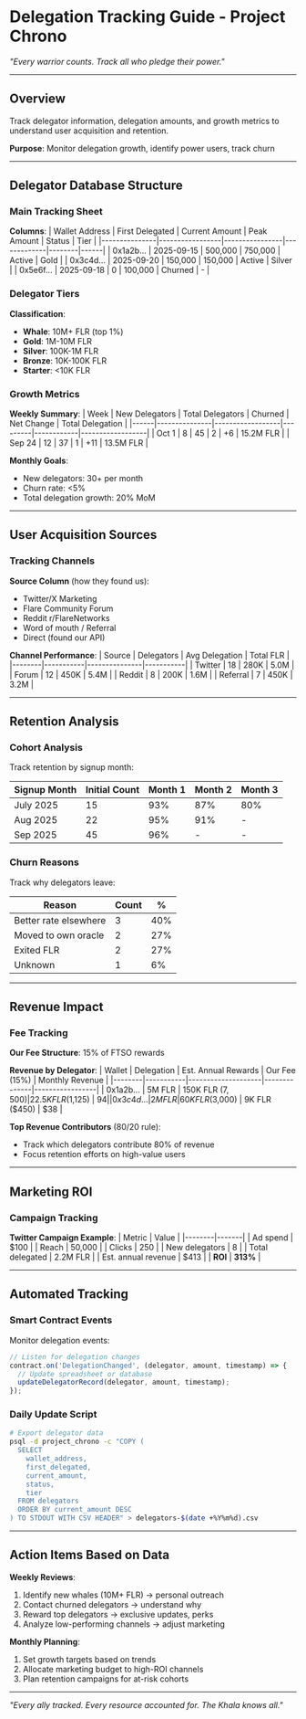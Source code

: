 # Delegation Tracking Guide - Project Chrono

*"Every warrior counts. Track all who pledge their power."*

---

## Overview

Track delegator information, delegation amounts, and growth metrics to understand user acquisition and retention.

**Purpose**: Monitor delegation growth, identify power users, track churn

---

## Delegator Database Structure

### Main Tracking Sheet

**Columns**:
| Wallet Address | First Delegated | Current Amount | Peak Amount | Status | Tier |
|---------------|-----------------|----------------|-------------|--------|------|
| 0x1a2b... | 2025-09-15 | 500,000 | 750,000 | Active | Gold |
| 0x3c4d... | 2025-09-20 | 150,000 | 150,000 | Active | Silver |
| 0x5e6f... | 2025-09-18 | 0 | 100,000 | Churned | - |

### Delegator Tiers

**Classification**:
- **Whale**: 10M+ FLR (top 1%)
- **Gold**: 1M-10M FLR
- **Silver**: 100K-1M FLR
- **Bronze**: 10K-100K FLR
- **Starter**: <10K FLR

### Growth Metrics

**Weekly Summary**:
| Week | New Delegators | Total Delegators | Churned | Net Change | Total Delegation |
|------|---------------|------------------|---------|------------|------------------|
| Oct 1 | 8 | 45 | 2 | +6 | 15.2M FLR |
| Sep 24 | 12 | 37 | 1 | +11 | 13.5M FLR |

**Monthly Goals**:
- New delegators: 30+ per month
- Churn rate: <5%
- Total delegation growth: 20% MoM

---

## User Acquisition Sources

### Tracking Channels

**Source Column** (how they found us):
- Twitter/X Marketing
- Flare Community Forum
- Reddit r/FlareNetworks
- Word of mouth / Referral
- Direct (found our API)

**Channel Performance**:
| Source | Delegators | Avg Delegation | Total FLR |
|--------|-----------|---------------|-----------|
| Twitter | 18 | 280K | 5.0M |
| Forum | 12 | 450K | 5.4M |
| Reddit | 8 | 200K | 1.6M |
| Referral | 7 | 450K | 3.2M |

---

## Retention Analysis

### Cohort Analysis

Track retention by signup month:

| Signup Month | Initial Count | Month 1 | Month 2 | Month 3 |
|-------------|--------------|---------|---------|---------|
| July 2025 | 15 | 93% | 87% | 80% |
| Aug 2025 | 22 | 95% | 91% | - |
| Sep 2025 | 45 | 96% | - | - |

### Churn Reasons

Track why delegators leave:

| Reason | Count | % |
|--------|-------|---|
| Better rate elsewhere | 3 | 40% |
| Moved to own oracle | 2 | 27% |
| Exited FLR | 2 | 27% |
| Unknown | 1 | 6% |

---

## Revenue Impact

### Fee Tracking

**Our Fee Structure**: 15% of FTSO rewards

**Revenue by Delegator**:
| Wallet | Delegation | Est. Annual Rewards | Our Fee (15%) | Monthly Revenue |
|--------|-----------|--------------------|--------------|-----------------| 
| 0x1a2b... | 5M FLR | 150K FLR ($7,500) | 22.5K FLR ($1,125) | $94 |
| 0x3c4d... | 2M FLR | 60K FLR ($3,000) | 9K FLR ($450) | $38 |

**Top Revenue Contributors** (80/20 rule):
- Track which delegators contribute 80% of revenue
- Focus retention efforts on high-value users

---

## Marketing ROI

### Campaign Tracking

**Twitter Campaign Example**:
| Metric | Value |
|--------|-------|
| Ad spend | $100 |
| Reach | 50,000 |
| Clicks | 250 |
| New delegators | 8 |
| Total delegated | 2.2M FLR |
| Est. annual revenue | $413 |
| **ROI** | **313%** |

---

## Automated Tracking

### Smart Contract Events

Monitor delegation events:
```javascript
// Listen for delegation changes
contract.on('DelegationChanged', (delegator, amount, timestamp) => {
  // Update spreadsheet or database
  updateDelegatorRecord(delegator, amount, timestamp);
});
```

### Daily Update Script

```bash
# Export delegator data
psql -d project_chrono -c "COPY (
  SELECT 
    wallet_address,
    first_delegated,
    current_amount,
    status,
    tier
  FROM delegators
  ORDER BY current_amount DESC
) TO STDOUT WITH CSV HEADER" > delegators-$(date +%Y%m%d).csv
```

---

## Action Items Based on Data

**Weekly Reviews**:
1. Identify new whales (10M+ FLR) → personal outreach
2. Contact churned delegators → understand why
3. Reward top delegators → exclusive updates, perks
4. Analyze low-performing channels → adjust marketing

**Monthly Planning**:
1. Set growth targets based on trends
2. Allocate marketing budget to high-ROI channels
3. Plan retention campaigns for at-risk cohorts

---

*"Every ally tracked. Every resource accounted for. The Khala knows all."*
